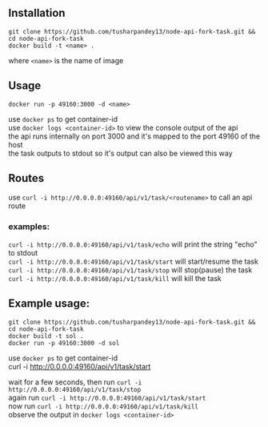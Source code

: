 

## Installation  
    git clone https://github.com/tusharpandey13/node-api-fork-task.git && cd node-api-fork-task
    docker build -t <name> .
where `<name>` is the name of image

## Usage  
    docker run -p 49160:3000 -d <name>  
use `docker ps` to get container-id  
use `docker logs <container-id>` to view the console output of the api  
the api runs internally on port 3000 and it's mapped to the port 49160 of the host  
the task outputs to stdout so it's output can also be viewed this way  

## Routes  
use `curl -i http://0.0.0.0:49160/api/v1/task/<routename>` to call an api route  
### examples:  
`curl -i http://0.0.0.0:49160/api/v1/task/echo` will print the string "echo" to stdout  
`curl -i http://0.0.0.0:49160/api/v1/task/start` will start/resume the task  
`curl -i http://0.0.0.0:49160/api/v1/task/stop` will stop(pause) the task  
`curl -i http://0.0.0.0:49160/api/v1/task/kill` will kill the task  

## Example usage:  
    git clone https://github.com/tusharpandey13/node-api-fork-task.git && cd node-api-fork-task  
    docker build -t sol .  
    docker run -p 49160:3000 -d sol  
  
use `docker ps` to get container-id  
    curl -i http://0.0.0.0:49160/api/v1/task/start  
  
wait for a few seconds, then run `curl -i http://0.0.0.0:49160/api/v1/task/stop`  
again run `curl -i http://0.0.0.0:49160/api/v1/task/start`  
now run `curl -i http://0.0.0.0:49160/api/v1/task/kill`  
observe the output in `docker logs <container-id>`
